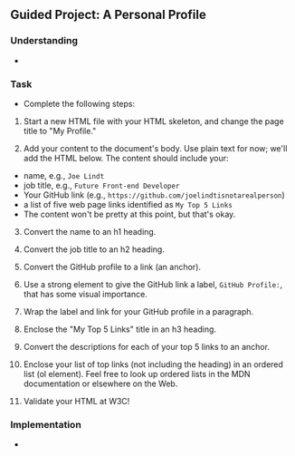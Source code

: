 ## Guided Project: A Personal Profile

### Understanding
- 

### Task
- Complete the following steps:

1. Start a new HTML file with your HTML skeleton, and change the page title to "My Profile."

2. Add your content to the document's body. Use plain text for now; we'll add the HTML below. The content should include your:

  + name, e.g., `Joe Lindt`
  + job title, e.g., `Future Front-end Developer`
  + Your GitHub link (e.g., `https://github.com/joelindtisnotarealperson`)
  + a list of five web page links identified as `My Top 5 Links`
  + The content won't be pretty at this point, but that's okay.

3. Convert the name to an h1 heading.

4. Convert the job title to an h2 heading.

5. Convert the GitHub profile to a link (an anchor).

6. Use a strong element to give the GitHub link a label, `GitHub Profile:`, that has some visual importance.

7. Wrap the label and link for your GitHub profile in a paragraph.

8. Enclose the "My Top 5 Links" title in an h3 heading.

9. Convert the descriptions for each of your top 5 links to an anchor.

10. Enclose your list of top links (not including the heading) in an ordered list (ol element). Feel free to look up ordered lists in the MDN documentation or elsewhere on the Web.

11. Validate your HTML at W3C!

### Implementation
- 
